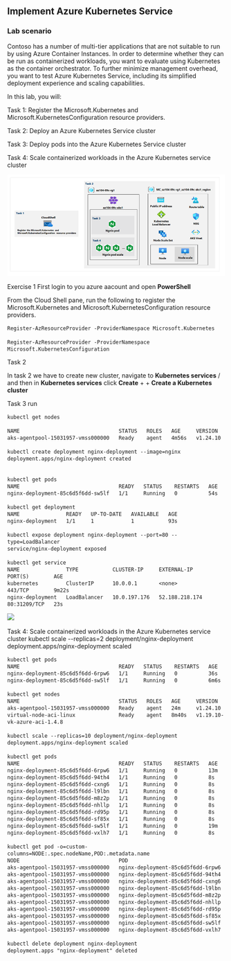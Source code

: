 
## Implement Azure Kubernetes Service

### Lab scenario

Contoso has a number of multi-tier applications that are not suitable to run by using Azure Container Instances. In order to determine whether they can be run as containerized workloads, you want to evaluate using Kubernetes as the container orchestrator. To further minimize management overhead, you want to test Azure Kubernetes Service, including its simplified deployment experience and scaling capabilities.

In this lab, you will:

Task 1: Register the Microsoft.Kubernetes and Microsoft.KubernetesConfiguration resource providers.

Task 2: Deploy an Azure Kubernetes Service cluster

Task 3: Deploy pods into the Azure Kubernetes Service cluster

Task 4: Scale containerized workloads in the Azure Kubernetes service cluster

![](./images/1.png)

Exercise 1
First login to you azure aacount and open **PowerShell**

From the Cloud Shell pane, run the following to register the Microsoft.Kubernetes and Microsoft.KubernetesConfiguration resource providers.

    Register-AzResourceProvider -ProviderNamespace Microsoft.Kubernetes

    Register-AzResourceProvider -ProviderNamespace Microsoft.KubernetesConfiguration

Task 2

In task 2 we have to create new cluster, navigate to **Kubernetes services** / and then in **Kubernetes services** click **Create** +  + **Create a Kubernetes cluster**

Task 3 
run

    kubectl get nodes

    NAME                                STATUS   ROLES   AGE     VERSION
    aks-agentpool-15031957-vmss000000   Ready    agent   4m56s   v1.24.10

    kubectl create deployment nginx-deployment --image=nginx    
    deployment.apps/nginx-deployment created


    kubectl get pods
    NAME                                READY   STATUS    RESTARTS   AGE
    nginx-deployment-85c6d5f6dd-sw5lf   1/1     Running   0          54s

    kubectl get deployment
    NAME               READY   UP-TO-DATE   AVAILABLE   AGE
    nginx-deployment   1/1     1            1           93s

    kubectl expose deployment nginx-deployment --port=80 --type=LoadBalancer
    service/nginx-deployment exposed

    kubectl get service
    NAME               TYPE           CLUSTER-IP     EXTERNAL-IP      PORT(S)        AGE
    kubernetes         ClusterIP      10.0.0.1       <none>           443/TCP        9m22s
    nginx-deployment   LoadBalancer   10.0.197.176   52.188.218.174   80:31209/TCP   23s

![](./images/2.png)

Task 4: Scale containerized workloads in the Azure Kubernetes service cluster
     kubectl scale --replicas=2 deployment/nginx-deployment
     deployment.apps/nginx-deployment scaled


    kubectl get pods
    NAME                                READY   STATUS    RESTARTS   AGE
    nginx-deployment-85c6d5f6dd-6rpw6   1/1     Running   0          36s
    nginx-deployment-85c6d5f6dd-sw5lf   1/1     Running   0          6m6s

    kubectl get nodes
    NAME                                STATUS   ROLES   AGE     VERSION
    aks-agentpool-15031957-vmss000000   Ready    agent   24m     v1.24.10
    virtual-node-aci-linux              Ready    agent   8m40s   v1.19.10-vk-azure-aci-1.4.8

    kubectl scale --replicas=10 deployment/nginx-deployment
    deployment.apps/nginx-deployment scaled

    kubectl get pods
    NAME                                READY   STATUS    RESTARTS   AGE
    nginx-deployment-85c6d5f6dd-6rpw6   1/1     Running   0          13m
    nginx-deployment-85c6d5f6dd-94th4   1/1     Running   0          8s
    nginx-deployment-85c6d5f6dd-cxng6   1/1     Running   0          8s
    nginx-deployment-85c6d5f6dd-l9lbn   1/1     Running   0          8s
    nginx-deployment-85c6d5f6dd-m8z2p   1/1     Running   0          8s
    nginx-deployment-85c6d5f6dd-nhllp   1/1     Running   0          8s
    nginx-deployment-85c6d5f6dd-rd95p   1/1     Running   0          8s
    nginx-deployment-85c6d5f6dd-sf85x   1/1     Running   0          8s
    nginx-deployment-85c6d5f6dd-sw5lf   1/1     Running   0          19m
    nginx-deployment-85c6d5f6dd-vxlh7   1/1     Running   0          8s

    kubectl get pod -o=custom-columns=NODE:.spec.nodeName,POD:.metadata.name
    NODE                                POD
    aks-agentpool-15031957-vmss000000   nginx-deployment-85c6d5f6dd-6rpw6
    aks-agentpool-15031957-vmss000000   nginx-deployment-85c6d5f6dd-94th4
    aks-agentpool-15031957-vmss000000   nginx-deployment-85c6d5f6dd-cxng6
    aks-agentpool-15031957-vmss000000   nginx-deployment-85c6d5f6dd-l9lbn
    aks-agentpool-15031957-vmss000000   nginx-deployment-85c6d5f6dd-m8z2p
    aks-agentpool-15031957-vmss000000   nginx-deployment-85c6d5f6dd-nhllp
    aks-agentpool-15031957-vmss000000   nginx-deployment-85c6d5f6dd-rd95p
    aks-agentpool-15031957-vmss000000   nginx-deployment-85c6d5f6dd-sf85x
    aks-agentpool-15031957-vmss000000   nginx-deployment-85c6d5f6dd-sw5lf
    aks-agentpool-15031957-vmss000000   nginx-deployment-85c6d5f6dd-vxlh7

    kubectl delete deployment nginx-deployment
    deployment.apps "nginx-deployment" deleted